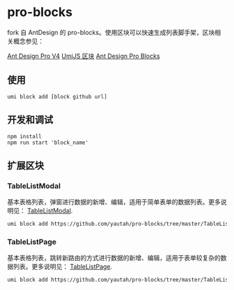 # pro-blocks

fork 自 AntDesign 的 pro-blocks。使用区块可以快速生成列表脚手架，区块相关概念参见：

[Ant Design Pro V4](https://github.com/ant-design/ant-design-pro)
[UmiJS 区块](https://umijs.org/zh/guide/block.html#%E5%8C%BA%E5%9D%97%E5%BC%80%E5%8F%91)
[Ant Design Pro Blocks](https://github.com/ant-design/pro-blocks)


## 使用

```shell
umi block add [block github url]
```


## 开发和调试

```shell
npm install
npm run start 'block_name'
```

## 扩展区块

### TableListModal 

基本表格列表，弹窗进行数据的新增、编辑，适用于简单表单的数据列表。更多说明见： [TableListModal](https://github.com/yautah/pro-blocks/tree/master/TableListModal). 


```bash
umi block add https://github.com/yautah/pro-blocks/tree/master/TableListModal --path=/path --js
```


### TableListPage

基本表格列表，跳转新路由的方式进行数据的新增、编辑，适用于表单较复杂的数据列表。更多说明见： [TableListPage](https://github.com/yautah/pro-blocks/tree/master/TableListPage). 


```bash
umi block add https://github.com/yautah/pro-blocks/tree/master/TableListPage --path=/path --js
```






